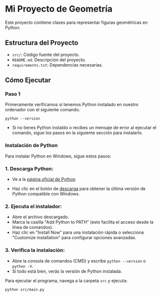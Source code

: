# Mi Proyecto de Geometría

Este proyecto contiene clases para representar figuras geométricas en Python.

## Estructura del Proyecto

- `src/`: Código fuente del proyecto.
- `README.md`: Descripción del proyecto.
- `requirements.txt`: Dependencias necesarias.

## Cómo Ejecutar

### Paso 1

Primeramente verificamos si tenemos Python instalado en nuestro ordenador con el siguiente comando.

```
python --version
```
- Si no tienes Python instaldo o recibes un mensaje de error al ejecutar el comando, sigue los pasos en la siguiente sección para instalarlo.

### Instalación de Python

Para instalar Python en Windows, sigue estos pasos:

### 1. Descarga Python:

- Ve a la [página oficial de Python](https://www.python.org)

- Haz clic en el botón de [descarga](https://www.python.org/ftp/python/3.13.0/python-3.13.0-amd64.exe) para obtener la última versión de Python compatible con Windows.
### 2. Ejecuta el instalador:

- Abre el archivo descargado.
- Marca la casilla "Add Python to PATH" (esto facilita el acceso desde la línea de comandos).
- Haz clic en "Install Now" para una instalación rápida o selecciona "Customize installation" para configurar opciones avanzadas.
### 3. Verifica la instalación:

- Abre la consola de comandos (CMD) y escribe ```python --version``` o ```python -V```.
- Si todo está bien, verás la versión de Python instalada.

Para ejecutar el programa, navega a la carpeta `src` y ejecuta:


```
python src/main.py
```
